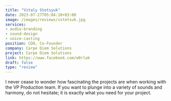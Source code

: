 ```yaml
---
title: "Vitaly Stetsyuk"
date: 2023-07-27T05:04:10+03:00
image: /images/reviews/vstetsuk.jpg
services:
- audio-branding
- sound-design
- voice-casting
position: CDO, Co-Founder
company: Carpe Diem Solutions
project: Carpe Diem Solutions
link: https://www.facebook.com/w0rlak
draft: false
type: "review"
---
```


I never cease to wonder how fascinating the projects are when working with the VP Production team. If you want to plunge into a variety of sounds and harmony, do not hesitate; it is exactly what you need for your project.